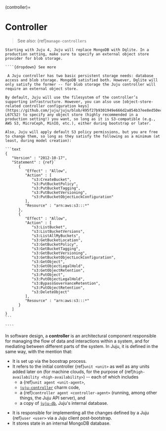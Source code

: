 (controller)=
# Controller

> See also: {ref}`manage-controllers`

`````{note}
Starting with Juju 4, Juju will replace MongoDB with Dqlite. In a production setting, make sure to specify an external object store provider for blob storage.

````{dropdown} See more

 A Juju controller has two basic persistent storage needs: database access and blob storage. MongoDB satisfied both. However, Dqlite will only satisfy the former -- for blob storage the Juju controller will require an external object store. 

By default, Juju will use the filesystem of the controller’s supporting infrastructure. However, you can also use [object-store-related controller configuration keys](https://github.com/juju/juju/blob/495f27b9301949e666d2a854b37ee8ed50ec59ee/controller/configschema.go#L63C2-L67C52) to specify any object store (highly recommended in a production setting!) you want, so long as it is S3-compatible (e.g., AWS S3, MicroCeph, MinIO, etc.), either during bootstrap or later. 

Also, Juju will apply default S3 policy permissions, but you are free to change them, so long as they satisfy the following as a minimum (at least, during model creation):

```text
{
   "Version" : "2012-10-17",
   "Statement" : {ref}`
      {
         "Effect" : "Allow",
         "Action" : [ 
            "s3:CreateBucket",
            "s3:PutBucketPolicy",
            "s3:PutBucketTagging",
            "s3:PutBucketVersioning",
            "s3:PutBucketObjectLockConfiguration"
         ],
         "Resource" : "arn:aws:s3:::*"
      },
      {
         "Effect" : "Allow",
         "Action" : [ 
            "s3:ListBucket",
            "s3:ListBucketVersions",
            "s3:ListAllMyBuckets",
            "s3:GetBucketLocation",
            "s3:GetBucketPolicy",
            "s3:GetBucketTagging",
            "s3:GetBucketVersioning",
            "s3:GetBucketObjectLockConfiguration",
            "s3:GetObject",
            "s3:GetObjectLegalHold",
            "s3:GetObjectRetention",
            "s3:PutObject",
            "s3:PutObjectLegalHold",
            "s3:BypassGovernanceRetention", 
            "s3:PutObjectRetention",
            "s3:DeleteObject"
         ],
         "Resource" : "arn:aws:s3:::*"
      }
   ]
}
```

````
`````

In software design, a **controller** is an architectural component responsible for managing the flow of data and interactions within a system, and for mediating between different parts of the system. In Juju, it is defined in the same way, with the mention that:

- It is set up via the boostrap process.
- It refers to the initial controller {ref}`unit <unit>` as well as any units added later on (for machine clouds, for the purpose of {ref}`high-availability <high-availability>`) -- each of which includes 
    - a {ref}`unit agent <unit-agent>`, 
    - [`juju-controller`](https://charmhub.io/juju-controller) charm code, 
    - a {ref}`controller agent <controller-agent>` (running, among other things, the Juju API server), and 
    - a copy of [`juju-db`](https://snapcraft.io/juju-db), Juju's internal database. <p>
- It is responsible for implementing all the changes defined by a Juju {ref}`user <user>` via a Juju client post-bootstrap.
- It stores state in an internal MongoDB database.
